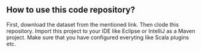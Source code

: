 ## How to use this code repository? 
First, download the dataset from the mentioned link. Then clode this repository. Import this project to your IDE like Eclipse or IntelliJ as a Maven project. 
Make sure that you have configured everyting like Scala plugins etc. 
